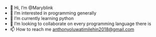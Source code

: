 - 👋 Hi, I’m @Maryblink
- 👀 I’m interested in programming generally
- 🌱 I’m currently learning python
- 💞️ I’m looking to collaborate on every programming language there is
- 📫 How to reach me anthonyoluwatimilehin2018@gmail.com 

<!---
Maryblink/Maryblink is a ✨ special ✨ repository because its `README.md` (this file) appears on your GitHub profile.
You can click the Preview link to take a look at your changes.
--->
